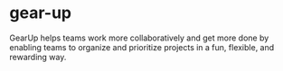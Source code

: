 # gear-up

GearUp helps teams work more collaboratively and get more done by enabling teams to organize and prioritize
projects in a fun, flexible, and rewarding way.
